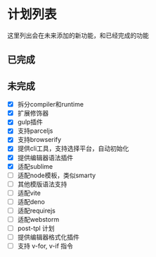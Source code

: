 # 计划列表
这里列出会在未来添加的新功能，和已经完成的功能

## 已完成

## 未完成
- [X] 拆分compiler和runtime
- [X] 扩展修饰器
- [X] gulp插件
- [X] 支持parceljs
- [X] 支持browserify
- [X] 提供cli工具，支持选择平台，自动初始化
- [X] 提供编辑器语法插件
- [X] 适配sublime
- [ ] 适配node模板，类似smarty
- [ ] 其他模版语法支持
- [ ] 适配vite
- [ ] 适配deno
- [ ] 适配requirejs
- [ ] 适配webstorm
- [ ] post-tpl 计划
- [ ] 提供编辑器格式化插件
- [ ] 支持 v-for, v-if 指令

